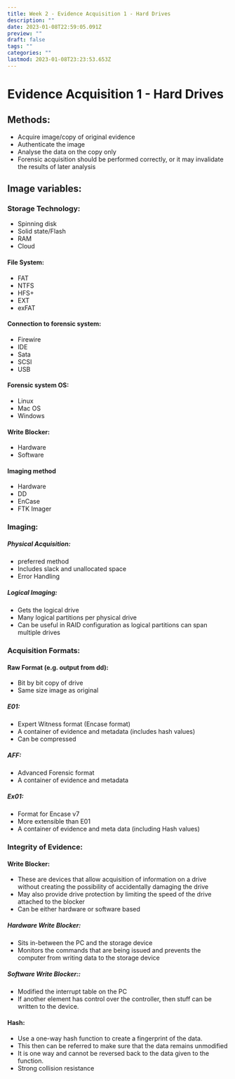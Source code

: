```yaml
---
title: Week 2 - Evidence Acquisition 1 - Hard Drives
description: ""
date: 2023-01-08T22:59:05.091Z
preview: ""
draft: false
tags: ""
categories: ""
lastmod: 2023-01-08T23:23:53.653Z
---
```

# Evidence Acquisition 1 - Hard Drives

## Methods:
- Acquire image/copy of original evidence
- Authenticate the image
- Analyse the data on the copy only
- Forensic acquisition should be performed correctly, or it may invalidate the results of later analysis

  
## Image variables:

### Storage Technology:
- Spinning disk
- Solid state/Flash
- RAM
- Cloud

#### File System:
- FAT
- NTFS
- HFS+
- EXT
- exFAT

#### Connection to forensic system:
- Firewire
- IDE
- Sata      
- SCSI
- USB

#### Forensic system OS:
- Linux
- Mac OS
- Windows

#### Write Blocker:
- Hardware
- Software

 #### Imaging method
- Hardware
- DD
- EnCase
- FTK Imager

### Imaging:

##### Physical Acquisition:
- preferred method
- Includes slack and unallocated space
- Error Handling

##### Logical Imaging:
- Gets the logical drive
- Many logical partitions per physical drive
- Can be useful in RAID configuration as logical partitions can span multiple drives


### Acquisition Formats:

#### Raw Format (e.g. output from dd):
- Bit by bit copy of drive
- Same size image as original

##### E01:
 - Expert Witness format (Encase format)
 - A container of evidence and metadata (includes hash values)
 - Can be compressed

##### AFF:
 - Advanced Forensic format
 - A container of evidence and metadata

##### Ex01:
- Format for Encase v7
- More extensible than E01
 - A container of evidence and meta data (including Hash values)

### Integrity of Evidence:

#### Write Blocker:
 - These are devices that allow acquisition of information on a drive without creating the possibility of accidentally damaging the drive
 - May also provide drive protection by limiting the speed of the drive attached to the blocker
 - Can be either hardware or software based

##### Hardware Write Blocker:
 - Sits in-between the PC and the storage device
 - Monitors the commands that are being issued and prevents the computer from writing data to the storage device

##### Software Write Blocker::
 - Modified the interrupt table on the PC
 - If another element has control over the controller, then stuff can be written to the device.

#### Hash:
- Use a one-way hash function to create a fingerprint of the data.
- This then can be referred to make sure that the data remains unmodified
- It is one way and cannot be reversed back to the data given to the function.
- Strong collision resistance

